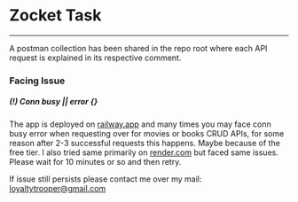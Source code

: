 # Zocket Task
<hr>

A postman collection has been shared in the repo root where each API request is explained in its respective comment.

### Facing Issue
##### (!) Conn busy || error {}
The app is deployed on [railway.app](railway.app) and many times you may face conn busy error when requesting over for movies or books CRUD APIs, for some reason after 2-3 successful requests this happens. Maybe because of the free tier. I also tried same primarily on [render.com](render.com) but faced same issues. Please wait for 10 minutes or so and then retry.

If issue still persists please contact me over my mail: [loyaltytrooper@gmail.com](mailto:loyaltytrooper@gmail.com)